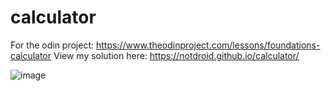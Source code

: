# calculator
For the odin project: https://www.theodinproject.com/lessons/foundations-calculator
View my solution here: https://notdroid.github.io/calculator/

![image](https://github.com/notDroid/calculator/assets/127229451/330341a8-4f5c-4b8d-aa62-267a4b6e3779)
